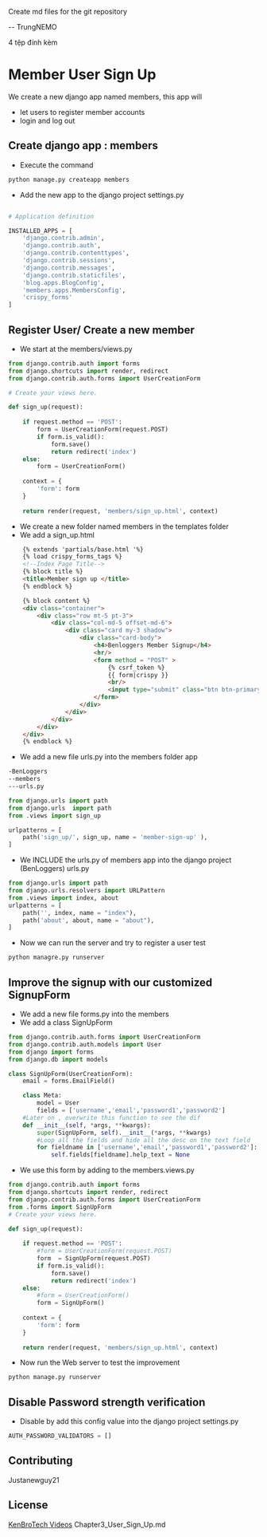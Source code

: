 

Create md files for the git repository

--
TrungNEMO

4 tệp đính kèm
# Member User Sign Up
We create a new django app named members, this app will
- let users to register member accounts
- login and log out

## Create django app : members
- Execute the command
```bash
python manage.py createapp members
```
- Add the new app to the django project settings.py
```python

# Application definition

INSTALLED_APPS = [
    'django.contrib.admin',
    'django.contrib.auth',
    'django.contrib.contenttypes',
    'django.contrib.sessions',
    'django.contrib.messages',
    'django.contrib.staticfiles',
    'blog.apps.BlogConfig',
    'members.apps.MembersConfig',
    'crispy_forms'
]

```
## Register User/ Create a new member
- We start at the members/views.py
```python
from django.contrib.auth import forms
from django.shortcuts import render, redirect
from django.contrib.auth.forms import UserCreationForm

# Create your views here.

def sign_up(request):
    
    if request.method == 'POST':
        form = UserCreationForm(request.POST)
        if form.is_valid():
            form.save()
            return redirect('index')
    else:
        form = UserCreationForm()
    
    context = {
        'form': form
    }
    
    return render(request, 'members/sign_up.html', context)

```
- We create a new folder named members in the templates folder
- We add a sign_up.html
```html
    {% extends 'partials/base.html '%}
    {% load crispy_forms_tags %}
    <!--Index Page Title-->
    {% block title %}
    <title>Member sign up </title>
    {% endblock %}

    {% block content %}
    <div class="container">
        <div class="row mt-5 pt-3">
            <div class="col-md-5 offset-md-6">
                <div class="card my-3 shadow">
                    <div class="card-body">
                        <h4>Benloggers Member Signup</h4>
                        <hr/>
                        <form method = "POST" >
                            {% csrf_token %}
                            {{ form|crispy }}
                            <br/> 
                            <input type="submit" class="btn btn-primary btn-block" value="Sign up">    
                        </form>
                    </div>
                </div>
            </div>
        </div>
    </div>
    {% endblock %}
```
- We add a new file urls.py into the members folder app
```bash
-BenLoggers
--members
---urls.py
```
```python
from django.urls import path
from django.urls  import path
from .views import sign_up

urlpatterns = [
    path('sign_up/', sign_up, name = 'member-sign-up' ),
] 
```
- We INCLUDE the urls.py of members app into the django project (BenLoggers) urls.py
```python
from django.urls import path
from django.urls.resolvers import URLPattern 
from .views import index, about
urlpatterns = [
    path('', index, name = "index"),
    path('about', about, name = "about"),
]
```
- Now we can run the server and try to register a user test
```bash
python managre.py runserver
```

## Improve the signup with our customized SignupForm 
- We add a new file forms.py into the members
- We add a class SignUpForm 
```python
from django.contrib.auth.forms import UserCreationForm
from django.contrib.auth.models import User
from django import forms
from django.db import models

class SignUpForm(UserCreationForm):
    email = forms.EmailField() 

    class Meta:
        model = User
        fields = ['username','email','password1','password2']
    #Later on , overwrite this function to see the dif
    def __init__(self, *args, **kwargs):
        super(SignUpForm, self).__init__(*args, **kwargs)
        #Loop all the fields and hide all the desc on the text field
        for fieldname in ['username','email','password1','password2']:
            self.fields[fieldname].help_text = None
```
- We use this form by adding to the members.views.py
```python
from django.contrib.auth import forms
from django.shortcuts import render, redirect
from django.contrib.auth.forms import UserCreationForm
from .forms import SignUpForm
# Create your views here.

def sign_up(request):
    
    if request.method == 'POST':
        #form = UserCreationForm(request.POST)
        form  = SignUpForm(request.POST)
        if form.is_valid():
            form.save()
            return redirect('index')
    else:
        #form = UserCreationForm()
        form = SignUpForm()
    
    context = {
        'form': form
    }
    
    return render(request, 'members/sign_up.html', context)
```
- Now run the Web server to test the improvement
```bash
python manage.py runserver
```
## Disable Password strength verification
- Disable by add this config value into the django project settings.py
```python
AUTH_PASSWORD_VALIDATORS = []
```

## Contributing
Justanewguy21
## License
[KenBroTech Videos](https://www.youtube.com/playlist?list=PLInvlTu9nmo9Saxdd70M4f0m5jcPrWXd7)
Chapter3_User_Sign_Up.md


